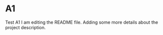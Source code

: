 # A1
Test A1
I am editing the README file. Adding some more details about the project description.

